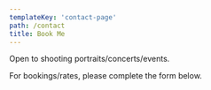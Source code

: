 ```yaml
---
templateKey: 'contact-page'
path: /contact
title: Book Me
---
```

Open to shooting portraits/concerts/events.

For bookings/rates, please complete the form below.
